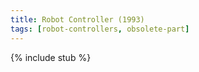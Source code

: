 ```yaml
---
title: Robot Controller (1993)
tags: [robot-controllers, obsolete-part]
---
```


{% include stub %}
